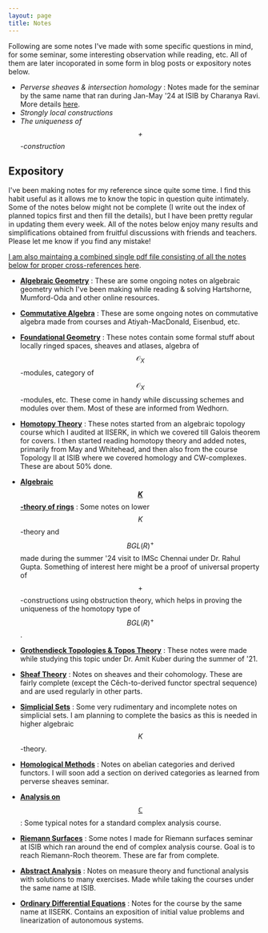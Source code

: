 ```yaml
---
layout: page
title: Notes
---
```


Following are some notes I've made with some specific questions in mind, for some seminar, some interesting observation while reading, etc. All of them are later incoporated in some form in blog posts or expository notes below.

* *Perverse sheaves & intersection homology* : Notes made for the seminar by the same name that ran during Jan-May '24 at ISIB by Charanya Ravi. More details [here](https://charanyaravi.github.io/Sem2-23-24/Sem2-23-24:IH:index.html).
* *Strongly local constructions*
* *The uniqueness of $$+$$-construction*





## Expository
<!-- Here is my FoG and other notes. Here is [my FoG](/assets/notes/TheFoG.pdf). -->
I've been making notes for my reference since quite some time. I find this habit useful as it allows me to know the topic in question quite intimately. Some of the notes below might not be complete (I write out the index of planned topics first and then fill the details), but I have been pretty regular in updating them every week. All of the notes below enjoy many results and simplifications obtained from fruitful discussions with friends and teachers. Please let me know if you find any mistake!

[I am also maintaing a combined single pdf file consisting of all the notes below for proper cross-references here](/assets/notes/TheFoG.pdf).

* **[Algebraic Geometry](/assets/notes/individualized/Algebraic%20Geometry/FAG.pdf)** : 
These are some ongoing notes on algebraic geometry which I've been making while reading & solving Hartshorne, Mumford-Oda and other online resources.

* **[Commutative Algebra](/assets/notes/individualized/Commutative%20Algebra/CA.pdf)** :
These are some ongoing notes on commutative algebra made from courses and Atiyah-MacDonald, Eisenbud, etc.

* **[Foundational Geometry](/assets/notes/individualized/Foundational%20Geometry/FG.pdf)** : 
These notes contain some formal stuff about locally ringed spaces, sheaves and atlases, algebra of $$\mathscr{O}_X$$-modules, category of $$\mathscr{O}_X$$-modules, etc. These come in handy while discussing schemes and modules over them. Most of these are informed from Wedhorn.

* **[Homotopy Theory](/assets/notes/individualized/Homotopy%20theory/FHT.pdf)** : 
These notes started from an algebraic topology course which I audited at IISERK, in which we covered till Galois theorem for covers. I then started reading homotopy theory and added notes, primarily from May and Whitehead, and then also from the course Topology II at ISIB where we covered homology and CW-complexes. These are about 50% done.

* **[Algebraic $$K$$-theory of rings](/assets/notes/individualized/AKT/KTheory.pdf)** : Some notes on lower $$K$$-theory and $$BGL(R)^+$$ made during the summer '24 visit to IMSc Chennai under Dr. Rahul Gupta. Something of interest here might be a proof of universal property of $$+$$-constructions using obstruction theory, which helps in proving the uniqueness of the homotopy type of $$BGL(R)^+$$.

* **[Grothendieck Topologies & Topos Theory](/assets/notes/individualized/Topos/Sheaves%20&%20Toposes.pdf)** : 
These notes were made while studying this topic under Dr. Amit Kuber during the summer of '21.

* **[Sheaf Theory](/assets/notes/individualized/Sheaf/sheaf.pdf)** : Notes on sheaves and their cohomology. These are fairly complete (except the Cěch-to-derived functor spectral sequence) and are used regularly in other parts.

* **[Simplicial Sets](/assets/notes/individualized/Higher%20Cats/L8C.pdf)** : Some very rudimentary and incomplete notes on simplicial sets. I am planning to complete the basics as this is needed in higher algebraic $$K$$-theory.

* **[Homological Methods](/assets/notes/individualized/HM/HM.pdf)** : Notes on abelian categories and derived functors. I will soon add a section on derived categories as learned from perverse sheaves seminar.

* **[Analysis on $$\mathbb{C}$$](/assets/notes/individualized/CA/CA.pdf)** : Some typical notes for a standard complex analysis course.

* **[Riemann Surfaces](/assets/notes/individualized/CA/RS.pdf)** : Some notes I made for Riemann surfaces seminar at ISIB which ran around the end of complex analysis course. Goal is to reach Riemann-Roch theorem. These are far from complete.

* **[Abstract Analysis](/assets/notes/individualized/AA/AA.pdf)** : Notes on measure theory and functional analysis with solutions to many exercises. Made while taking the courses under the same name at ISIB. 

* **[Ordinary Differential Equations](/assets/notes/individualized/ODE/CODE.pdf)** : Notes for the course by the same name at IISERK. Contains an exposition of initial value problems and linearization of autonomous systems. 


